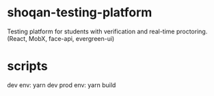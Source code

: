 # shoqan-testing-platform
Testing platform for students with verification and real-time proctoring. (React, MobX, face-api, evergreen-ui)

# scripts
dev env: yarn dev
prod env: yarn build
